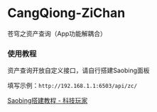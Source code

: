 # CangQiong-ZiChan

苍穹之资产查询（App功能解耦合）

### 使用教程

资产查询开放自定义接口，请自行搭建Saobing面板

填写示例：`http://192.168.1.1:6503/api/zc/`

[Saobing搭建教程 - 科技玩家](https://www.kejiwanjia.com/jiaocheng/47074.html)
